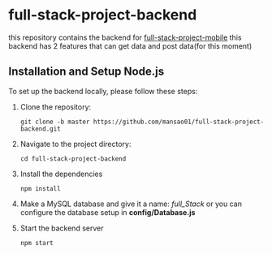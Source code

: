 # full-stack-project-backend
this repository contains the backend for [full-stack-project-mobile](https://github.com/mansao01/full-stack-project-mobile)
this backend has 2 features that can get data and post data(for this moment)

## Installation and Setup Node.js

To set up the backend locally, please follow these steps:

1. Clone the repository:

   ```shell
   git clone -b master https://github.com/mansao01/full-stack-project-backend.git

2. Navigate to the project directory:

   ```shell
   cd full-stack-project-backend

3. Install the dependencies 

   ```shell
   npm install 

4. Make a MySQL database and give it a name: _full_Stack_ or you can configure the database setup in **config/Database.js**
   
6. Start the backend server

   ```shell  
   npm start
